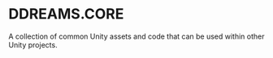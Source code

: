 # DDREAMS.CORE
A collection of common Unity assets and code that can be used within other Unity projects.

